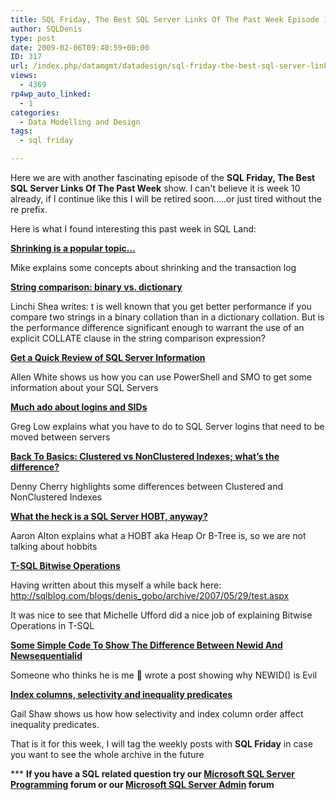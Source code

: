 ```yaml
---
title: SQL Friday, The Best SQL Server Links Of The Past Week Episode 10
author: SQLDenis
type: post
date: 2009-02-06T09:40:59+00:00
ID: 317
url: /index.php/datamgmt/datadesign/sql-friday-the-best-sql-server-links-of-10/
views:
  - 4369
rp4wp_auto_linked:
  - 1
categories:
  - Data Modelling and Design
tags:
  - sql friday

---
```

Here we are with another fascinating episode of the **SQL Friday, The Best SQL Server Links Of The Past Week** show. I can't believe it is week 10 already, if I continue like this I will be retired soon…..or just tired without the re prefix.
  
Here is what I found interesting this past week in SQL Land:

**[Shrinking is a popular topic…][1]**
  
Mike explains some concepts about shrinking and the transaction log

**[String comparison: binary vs. dictionary][2]**
  
Linchi Shea writes: t is well known that you get better performance if you compare two strings in a binary collation than in a dictionary collation. But is the performance difference significant enough to warrant the use of an explicit COLLATE clause in the string comparison expression?

**[Get a Quick Review of SQL Server Information][3]**
  
Allen White shows us how you can use PowerShell and SMO to get some information about your SQL Servers

**[Much ado about logins and SIDs][4]**
  
Greg Low explains what you have to do to SQL Server logins that need to be moved between servers

**[Back To Basics: Clustered vs NonClustered Indexes; what’s the difference?][5]**
  
Denny Cherry highlights some differences between Clustered and NonClustered Indexes

**[What the heck is a SQL Server HOBT, anyway?][6]**
  
Aaron Alton explains what a HOBT aka Heap Or B-Tree is, so we are not talking about hobbits

**[T-SQL Bitwise Operations][7]**
  
Having written about this myself a while back here: http://sqlblog.com/blogs/denis_gobo/archive/2007/05/29/test.aspx
  
It was nice to see that Michelle Ufford did a nice job of explaining Bitwise Operations in T-SQL

**[Some Simple Code To Show The Difference Between Newid And Newsequentialid][8]**
  
Someone who thinks he is me 🙂 wrote a post showing why NEWID() is Evil

**[Index columns, selectivity and inequality predicates][9]**
  
Gail Shaw shows us how how selectivity and index column order affect inequality predicates.



That is it for this week, I will tag the weekly posts with **SQL Friday** in case you want to see the whole archive in the future

\*** **If you have a SQL related question try our [Microsoft SQL Server Programming][10] forum or our [Microsoft SQL Server Admin][11] forum**<ins></ins>

 [1]: http://www.straightpathsql.com/blog/2009/1/31/shrinking-is-a-popular-topic.html
 [2]: http://sqlblog.com/blogs/linchi_shea/archive/2009/01/31/string-comparison-binary-vs-dictionary.aspx
 [3]: http://sqlblog.com/blogs/allen_white/archive/2009/02/01/get-a-quick-review-of-sql-server-information.aspx
 [4]: http://sqlblog.com/blogs/greg_low/archive/2009/02/02/much-ado-about-logins-and-sids.aspx
 [5]: http://itknowledgeexchange.techtarget.com/sql-server/back-to-basics-clustered-vs-nonclustered-indexes-whats-the-difference/
 [6]: http://thehobt.blogspot.com/2009/02/what-heck-is-sql-server-hobt-anyway.html
 [7]: http://sqlfool.com/2009/02/bitwise-operations/
 [8]: http://sqlblog.com/blogs/denis_gobo/archive/2009/02/05/11743.aspx
 [9]: http://sqlinthewild.co.za/index.php/2009/02/06/index-columns-selectivity-and-inequality-predicates/
 [10]: http://forum.ltd.local/viewforum.php?f=17
 [11]: http://forum.ltd.local/viewforum.php?f=22
